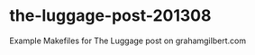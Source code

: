 the-luggage-post-201308
=======================

Example Makefiles for The Luggage post on grahamgilbert.com
